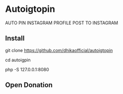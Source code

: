 # Autoigtopin
AUTO PIN INSTAGRAM PROFILE POST TO INSTAGRAM


## Install
git clone https://github.com/dhikaofficial/autoigtopin

cd autoigpin

php -S 127.0.0.1:8080

## Open Donation





